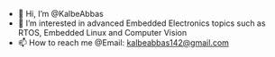 - 👋 Hi, I’m @KalbeAbbas
- 👀 I’m interested in advanced Embedded Electronics topics such as RTOS, Embedded Linux and Computer Vision
- 📫 How to reach me @Email: kalbeabbas142@gmail.com

